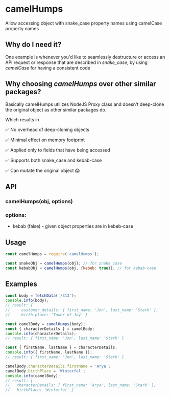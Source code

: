 # camelHumps

<!-- [![npm](https://img.shields.io/npm/v/camel-humps.svg)](https://www.npmjs.com/package/camel-humps)
[![Build Status](https://img.shields.io/travis/Zooz/camel-humps.svg)](https://travis-ci.org/Zooz/camelHumps)
[![Coverage Status](https://img.shields.io/coveralls/github/Zooz/camelHumps.svg)](https://coveralls.io/github/Zooz/camelHumps?branch=master)
[![Known Vulnerabilities](https://img.shields.io/snyk/vulnerabilities/github/Zooz/camelHumps.svg)](https://snyk.io/test/github/Zooz/camelHumps?targetFile=package.json)
![style](https://img.shields.io/badge/code%20style-airbnb-ff5a5f.svg)
![NPM](https://img.shields.io/npm/l/camelHumps.svg) -->

Allow accessing object with snake_case property names using camelCase property names

## Why do I need it?
One example is whenever you'd like to seamlessly destructure or access an API request or response that are described in _snake_case_,
by using _camelCase_ for having a consistent code

## Why choosing _camelHumps_ over other similar packages?
Basically camelHumps utilizes NodeJS Proxy class and doesn't deep-clone the original object as other similar packages do.

Which results in

:white_check_mark:
No overhead of deep-cloning objects

:white_check_mark:
Minimal effect on memory footprint

:white_check_mark:
Applied only to fields that have being accessed

:white_check_mark:
Supports both snake_case and kebab-case

:white_check_mark:
Can mutate the original object 
:scream:

## API
### camelHumps(obj, options)

### options:
- kebab (false) - given object properties are in kebeb-case

## Usage
```js
const camelHumps = require('camelHumps');
```

```js
const snakeObj = camelHumps(obj); // for snake_case
const kebabObj = camelHumps(obj, {kebeb: true}); // for kebab-case
```

## Examples
```js
const body = fetchData('/313');
console.info(body);
// result: { 
//     customer_details: { first_name: 'Jon', last_name: 'Stark' },
//     birth_place: 'Tower of Joy' }

const camelBody = camelHumps(body);
const { characterDetails } = camelBody;
console.info(characterDetails);
// result: { first_name: 'Jon', last_name: 'Stark' }

const { firstName, lastName } = characterDetails;
console.info({ firstName, lastName });
// result: { first_name: 'Jon', last_name: 'Stark' }

camelBody.characterDetails.firstName = 'Arya';
camelBody.birthPlace = 'Winterfel';
console.info(camelBody);
// result: {
//   characterDetails: { first_name: 'Arya', last_name: 'Stark' },
//   birthPlace: 'Winterfel' }
```
